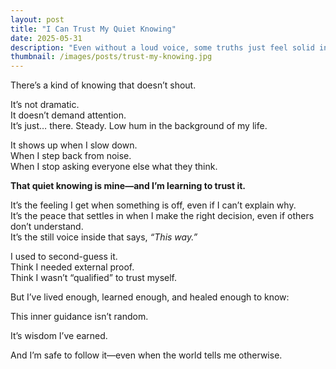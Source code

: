 ```yaml
---
layout: post
title: "I Can Trust My Quiet Knowing"
date: 2025-05-31
description: "Even without a loud voice, some truths just feel solid in my bones."
thumbnail: /images/posts/trust-my-knowing.jpg
---
```


There’s a kind of knowing that doesn’t shout.

It’s not dramatic.  
It doesn’t demand attention.  
It’s just… there. Steady. Low hum in the background of my life.

It shows up when I slow down.  
When I step back from noise.  
When I stop asking everyone else what they think.

**That quiet knowing is mine—and I’m learning to trust it.**

It’s the feeling I get when something is off, even if I can’t explain why.  
It’s the peace that settles in when I make the right decision, even if others don’t understand.  
It’s the still voice inside that says, *“This way.”*

I used to second-guess it.  
Think I needed external proof.  
Think I wasn’t “qualified” to trust myself.

But I’ve lived enough, learned enough, and healed enough to know:

This inner guidance isn’t random.

It’s wisdom I’ve earned.

And I’m safe to follow it—even when the world tells me otherwise.
